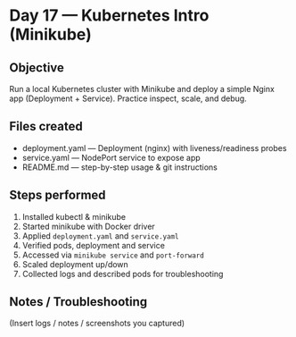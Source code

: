 # Day 17 — Kubernetes Intro (Minikube)

## Objective
Run a local Kubernetes cluster with Minikube and deploy a simple Nginx app (Deployment + Service). Practice inspect, scale, and debug.

## Files created
- deployment.yaml — Deployment (nginx) with liveness/readiness probes
- service.yaml — NodePort service to expose app
- README.md — step-by-step usage & git instructions

## Steps performed
1. Installed kubectl & minikube
2. Started minikube with Docker driver
3. Applied `deployment.yaml` and `service.yaml`
4. Verified pods, deployment and service
5. Accessed via `minikube service` and `port-forward`
6. Scaled deployment up/down
7. Collected logs and described pods for troubleshooting

## Notes / Troubleshooting
(Insert logs / notes / screenshots you captured)
